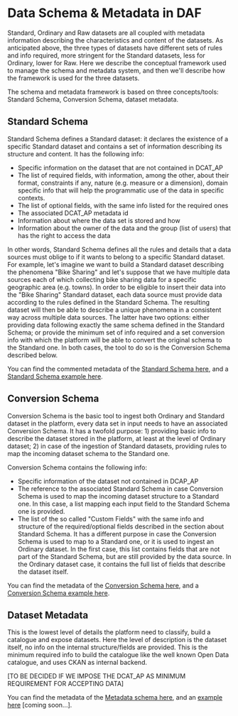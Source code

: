 # Data Schema & Metadata in DAF
Standard, Ordinary and Raw datasets are all coupled with metadata information describing the characteristics and content of the datasets. As anticipated above, the three types of datasets have different sets of rules and info required, more stringent for the Standard datasets, less for Ordinary, lower for Raw. Here we describe the conceptual framework used to manage the schema and metadata system, and then we'll describe how the framework is used for the three datasets.

The schema and metadata framework is based on three concepts/tools: Standard Schema, Conversion Schema, dataset metadata.

## Standard Schema
Standard Schema defines a Standard dataset: it declares the existence of a specific Standard dataset and contains a set of information describing its structure and content. It has the following info:
- Specific information on the dataset that are not contained in DCAT_AP
- The list of required fields, with information, among the other, about their format, constraints if any, nature (e.g. measure or a dimension), domain specific info that will help the programmatic use of the data in specific contexts.
- The list of optional fields, with the same info listed for the required ones
- The associated DCAT_AP metadata id
- Information about where the data set is stored and how
- Information about the owner of the data and the group (list of users) that has the right to access the data

In other words, Standard Schema defines all the rules and details that a data sources must oblige to if it wants to belong to a specific Standard dataset. For example, let's imagine we want to build a Standard dataset describing the phenomena "Bike Sharing" and let's suppose that we have multiple data sources each of which collecting bike sharing data for a specific geographic area (e.g. towns). In order to be eligible to insert their data into the "Bike Sharing" Standard dataset, each data source must provide data according to the rules defined in the Standard Schema. The resulting dataset will then be able to describe a unique phenomena in a consistent way across multiple data sources. The latter have two options: either providing data following exactly the same schema defined in the Standard Schema; or provide the minimum set of info required and a set conversion info with which the platform will be able to convert the original schema to the Standard one. In both cases, the tool to do so is the Conversion Schema described below.

You can find the commented metadata of the [Standard Schema here](https://github.com/lilloraffa/daf-datamgmt/blob/master/dataschema/schema-prototype.json), and a [Standard Schema example here](https://github.com/lilloraffa/daf-datamgmt/blob/master/dataschema/mobility/shema-gtfs_fare_attributes.json).

## Conversion Schema
Conversion Schema is the basic tool to ingest both Ordinary and Standard dataset in the platform, every data set in input needs to have an associated Conversion Schema. It has a twofold purpose: 1) providing basic info to describe the dataset stored in the platform, at least at the level of Ordinary dataset; 2) in case of the ingestion of Standard datasets, providing rules to map the incoming dataset schema to the Standard one.

Conversion Schema contains the following info:
- Specific information of the dataset not contained in DCAP_AP
- The reference to the associated Standard Schema in case Conversion Schema is used to map the incoming dataset structure to a Standard one. In this case, a list mapping each input field to the Standard Schema one is provided.
- The list of the so called "Custom Fields" with the same info and structure of the required/optional fields described in the section about Standard Schema. It has a different purpose in case the Conversion Schema is used to map to a Standard one, or it is used to ingest an Ordinary dataset. In the first case, this list contains fields that are not part of the Standard Schema, but are still provided by the data source. In the Ordinary dataset case, it contains the full list of fields that describe the dataset itself.


You can find the metadata of the [Conversion Schema here](https://github.com/lilloraffa/daf-datamgmt/blob/master/dataschema/conv-prototype.json), and a [Conversion Schema example here](https://github.com/lilloraffa/daf-datamgmt/blob/master/dataschema/mobility/examples_conv/it_palermo/conv-gtfs_fare_rules.json).

## Dataset Metadata
This is the lowest level of details the platform need to classify, build a catalogue and expose datasets. Here the level of description is the dataset itself, no info on the internal structure/fields are provided. This is the minimum required info to build the catalogue like the well known Open Data catalogue, and uses CKAN as internal backend.

[TO BE DECIDED IF WE IMPOSE THE DCAT_AP AS MINIMUM REQUIREMENT FOR ACCEPTING DATA]

You can find the metadata of the [Metadata schema here](http://), and an [example here](http://) [coming soon...].
